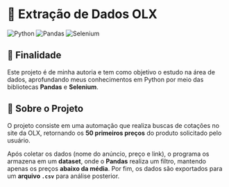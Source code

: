 # 🛒 Extração de Dados OLX

![Python](https://img.shields.io/badge/Python-3.10+-blue?logo=python&logoColor=white)
![Pandas](https://img.shields.io/badge/Pandas-Used-150458?logo=pandas&logoColor=white)
![Selenium](https://img.shields.io/badge/Selenium-Automation-43B02A?logo=selenium&logoColor=white)

## 🎯 Finalidade

Este projeto é de minha autoria e tem como objetivo o estudo na área de dados, aprofundando meus conhecimentos em Python por meio das bibliotecas **Pandas** e **Selenium**.

## 📌 Sobre o Projeto

O projeto consiste em uma automação que realiza buscas de cotações no site da OLX, retornando os **50 primeiros preços** do produto solicitado pelo usuário.

Após coletar os dados (nome do anúncio, preço e link), o programa os armazena em um **dataset**, onde o **Pandas** realiza um filtro, mantendo apenas os preços **abaixo da média**. Por fim, os dados são exportados para um **arquivo `.csv`** para análise posterior.
